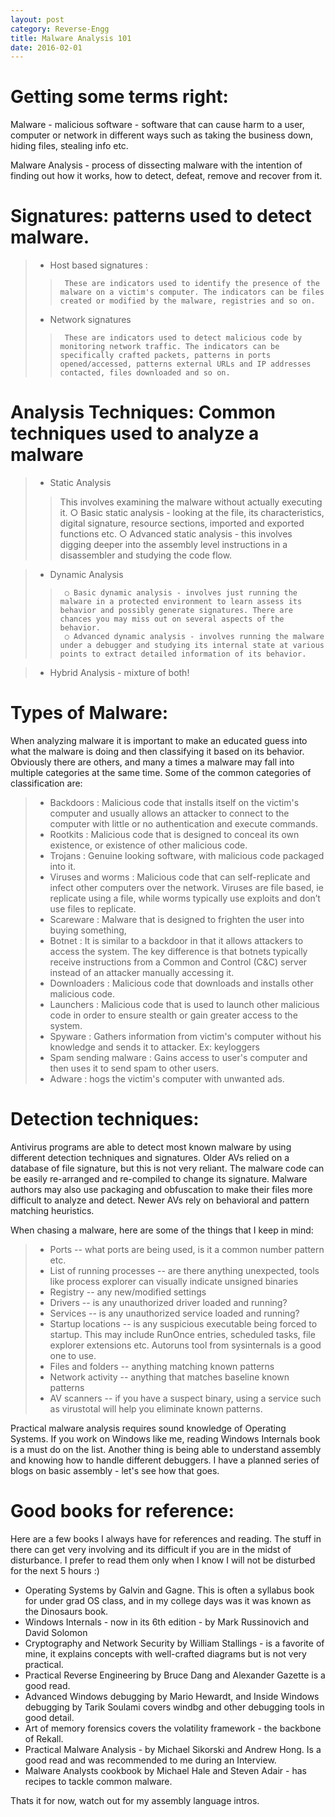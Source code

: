 ```yaml
---
layout: post
category: Reverse-Engg
title: Malware Analysis 101
date: 2016-02-01
---
```


# Getting some terms right:
Malware - malicious software - software that can cause harm to a user, computer or network in different ways such as taking the business down, hiding files, stealing info etc.

Malware Analysis - process of dissecting malware with the intention of finding out how it works, how to detect, defeat, remove and recover from it.

# Signatures: patterns used to detect malware.
>	- Host based signatures :
>>		These are indicators used to identify the presence of the malware on a victim's computer. The indicators can be files created or modified by the malware, registries and so on.
>	- Network signatures
>>		These are indicators used to detect malicious code by monitoring network traffic. The indicators can be specifically crafted packets, patterns in ports opened/accessed, patterns external URLs and IP addresses contacted, files downloaded and so on.
		
# Analysis Techniques: Common techniques used to analyze a malware
>	- Static Analysis
>>	This involves examining the malware without actually executing it. 
>>		○ Basic static analysis - looking at the file, its characteristics, digital signature, resource sections, imported and exported functions etc.
>>		○ Advanced static analysis - this involves digging deeper into the assembly level instructions in a disassembler and studying the code flow.
		
>	- Dynamic Analysis
>>		○ Basic dynamic analysis - involves just running the malware in a protected environment to learn assess its behavior and possibly generate signatures. There are chances you may miss out on several aspects of the behavior.
>>		○ Advanced dynamic analysis - involves running the malware under a debugger and studying its internal state at various points to extract detailed information of its behavior.

>	- Hybrid Analysis - mixture of both!
	
	
# Types of Malware:
When analyzing malware it is important to make an educated guess into what the malware is doing and then classifying it based on its behavior. Obviously there are others, and many a times a malware may fall into multiple categories at the same time. Some of the common categories of classification are:
>	- Backdoors : Malicious code that installs itself on the victim's computer and usually allows an attacker to connect to the computer with little or no authentication and execute commands.
>	- Rootkits : Malicious code that is designed to conceal its own existence, or existence of other malicious code.
>	- Trojans : Genuine looking software, with malicious code packaged into it.
>	- Viruses and worms : Malicious code that can self-replicate and infect other computers over the network. Viruses are file based, ie replicate using a file, while worms typically use exploits and don’t use files to replicate.
>	- Scareware : Malware that is designed to frighten the user into buying something,
>	- Botnet : It is similar to a backdoor in that it allows attackers to access the system. The key difference is that botnets typically receive instructions from a Common and Control (C&C) server instead of an attacker manually accessing it.
>	- Downloaders : Malicious code that downloads and installs other malicious code.
>	- Launchers : Malicious code that is used to launch other malicious code in order to ensure stealth or gain greater access to the system.
>	- Spyware : Gathers information from victim's computer without his knowledge and sends it to attacker. Ex: keyloggers
>	- Spam sending malware : Gains access to user's computer and then uses it to send spam to other users.
>	- Adware : hogs the victim's computer with unwanted ads.
	

# Detection techniques:
Antivirus programs are able to detect most known malware by using different detection techniques and signatures. Older AVs relied on a database of file signature, but this is not very reliant. The malware code can be easily re-arranged and re-compiled to change its signature. Malware authors may also use packaging and obfuscation to make their files more difficult to analyze and detect. Newer AVs rely on behavioral and pattern matching heuristics. 

When chasing a malware, here are some of the things that I keep in mind: 
>	- Ports -- what ports are being used, is it a common number pattern etc.
>	- List of running processes -- are there anything unexpected, tools like process explorer can visually indicate unsigned binaries
>	- Registry -- any new/modified settings
>	- Drivers -- is any unauthorized driver loaded and running?
>	- Services -- is any unauthorized service loaded and running?
>	- Startup locations -- is any suspicious executable being forced to startup. This may include RunOnce entries, scheduled tasks, file explorer extensions etc. Autoruns tool from sysinternals is a good one to use.
>	- Files and folders  -- anything matching known patterns
>	- Network activity -- anything that matches baseline known patterns
>	- AV scanners -- if you have a suspect binary, using a service such as virustotal will help you eliminate known patterns.

Practical malware analysis requires sound knowledge of Operating Systems. If you work on Windows like me, reading Windows Internals book is a must do on the list. Another thing is being able to understand assembly and knowing how to handle different debuggers. I have a planned series of blogs on basic assembly - let's see how that goes.


# Good books for reference:
Here are a few books I always have for references and reading. The stuff in there can get very involving and its difficult if you are in the midst of disturbance. I prefer to read them only when I know I will not be disturbed for the next 5 hours :) 

* Operating Systems by Galvin and Gagne. This is often a syllabus book for under grad OS class, and in my college days was it was known as the Dinosaurs book.
* Windows Internals - now in its 6th edition - by Mark Russinovich and David Solomon
* Cryptography and Network Security by William Stallings - is a favorite of mine, it explains concepts with well-crafted diagrams but is not very practical.
* Practical Reverse Engineering by Bruce Dang and Alexander Gazette is a good read.
* Advanced Windows debugging by Mario Hewardt, and Inside Windows debugging by Tarik Soulami covers windbg and other debugging tools in good detail.
* Art of memory forensics covers the volatility framework - the backbone of Rekall.
* Practical Malware Analysis - by Michael Sikorski and Andrew Hong. Is a good read and was recommended to me during an Interview.
* Malware Analysts cookbook by Michael Hale and Steven Adair - has recipes to tackle common malware.


Thats it for now, watch out for my assembly language intros.
